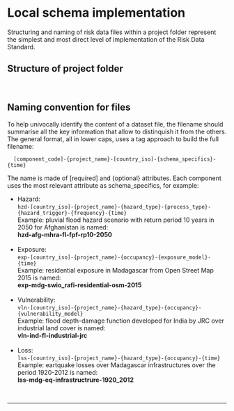 # Local schema implementation

Structuring and naming of risk data files within a project folder represent the simplest and most direct level of implementation of the Risk Data Standard.

## Structure of project folder

<br>

## Naming convention for files

To help univocally identify the content of a dataset file, the filename should summarise all the key information that allow to distinquish it from the others.
The general format, all in lower caps, uses a tag approach to build the full filename:

```
  [component_code]-{project_name}-[country_iso]-{schema_specifics}-{time}
```

The name is made of \[required\] and {optional} attributes. Each component uses the most relevant attribute as schema_specifics, for example:

- Hazard:<br>
  `hzd-[country_iso]-{project_name}-{hazard_type}-{process_type}-{hazard_trigger}-{frequency}-{time}`<br>
  Example: pluvial flood hazard scenario with return period 10 years in 2050 for Afghanistan is named:<br>
  **hzd-afg-mhra-fl-fpf-rp10-2050**
  <br><br>
- Exposure:<br>
  `exp-[country_iso]-{project_name}-{occupancy}-{exposure_model}-{time}`<br>
  Example: residential exposure in Madagascar from Open Street Map 2015 is named:<br>
  **exp-mdg-swio_rafi-residential-osm-2015**
  <br><br>
- Vulnerability:<br>
  `vln-[country_iso]-{project_name}-{hazard_type}-{occupancy}-{vulnerability_model}`<br>
  Example: flood depth-damage function developed for India by JRC over industrial land cover is named:<br>
  **vln-ind-fl-industrial-jrc**
  <br><br>
- Loss:<br>
  `lss-[country_iso]-{project_name}-{hazard_type}-{occupancy}-{time}`<br>
  Example: eartquake losses over Madagascar infrastructures over the period 1920-2012 is named:<br>
  **lss-mdg-eq-infrastructrure-1920_2012**

<br><hr>
